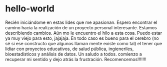 # hello-world

Recién iniciándome en estas lides que me apasionan. Espero encontrar el camino hacia la realización de un proyecto personal interesante.
Estamos  describiendo cambios. Aún mo le encuentro el hilo a esta cosa. Puedo estar ya muy viejo para esto, jajajaja. En todo caso es bueno para el cerebro (no sé si ese constructo que algunos llaman mente existe como tal) el tener que lidiar con proyectos educativos, de salud pública, ingieneriles, bioestadísticos y análisis de datos. 
Un saludo a todos. comienzo a recuperar mi sentido y dejo atrás la frustración. Recomencemos!!!!!!!
